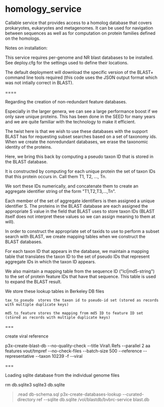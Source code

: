 # homology_service
Callable service that provides access to a homolog database that covers prokaryotes, eukaryotes and metagenomes.  It can be used for navigation between sequences as well as for computation on protein families defined on the homologs.

Notes on installation:

This service requires per-genome and NR blast databases to be installed. See deploy.cfg for
the settings used to define their locations.

The default deployment will download the specific version of the BLAST+  command line tools 
required (this code uses the JSON output format which was not intially correct in BLAST).

====


Regarding the creation of non-redundant feature databases.

Especially in the larger genera, we can see a large performance boost if we
only save unique proteins. This has been done in the SEED for many years and
we are quite familiar with the technology to make it efficient.

The twist here is that we wish to use these databases with the support BLAST
has for requesting subset searches based on a set of taxonomy ids. When we create
the nonredundant databases, we erase the taxonomic identity of the proteins.

Here, we bring this back by computing a pseudo taxon ID that is stored in the
BLAST database.

It is constructed by computing for each unique protein the set of taxon IDs
that this protein occurs in. Call them T1, T2, ..., Tn.

We sort these IDs numerically, and concatenate them to create an aggregate
identifier string of the form "T1,T2,T3,...,Tn".

Each member of the set of aggregate identifiers is then assigned a unique
identifier S. The proteins in the BLAST database are each assigned the
appropriate S value in the field that BLAST uses to store taxon IDs (BLAST
itself does not interpret these values so we can assign meaning to them at will).

In order to construct the appropriate set of taxids to use to perform a subset
search with BLAST, we create mapping tables when we construct the BLAST databases.

For each taxon ID that appears in the database, we maintain a mapping table that
translates the taxon ID to the set of pseudo IDs that represent aggregate
IDs in which the taxon ID appears.

We also maintain a mapping table from the sequence ID ("lcl|md5-string") to the
set of protein feature IDs that have that sequence. This table is used to
expand the BLAST result.

We store these lookup tables in Berkeley DB files

    tax_to_pseudo  stores the taxon id to pseudo-id set (stored as records with multiple duplicate keys)

    md5_to_feature stores the mapping from md5 ID to feature ID set (stored as records with multiple duplicate keys)




===

create viral reference

p3x-create-blast-db --no-quality-check --title Viral\ Refs --parallel 2 aa features vout/tmpref --no-check-files --batch-size 500  --reference --representative  --taxon 10239 -f --viral

===

Loading sqlite database from the individual genome files

rm db.sqlite3
sqlite3 db.sqlite
> .read db-schema.sql
p3x-create-databases-lookup --curated-directory ref --sqlite db.sqlite /vol/blastdb/bvbrc-service blast.db
